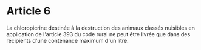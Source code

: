 # Article 6

La chloropicrine destinée à la destruction des animaux classés nuisibles en application de l'article 393 du code rural ne peut être livrée que dans des récipients d'une contenance maximum d'un litre.
